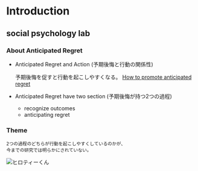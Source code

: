 # Introduction
## social psychology lab
### About Anticipated Regret

- Anticipated Regret and Action (予期後悔と行動の関係性)

    予期後悔を促すと行動を起こしやすくなる。
[How to promote anticipated regret](https://www.hiroshima-u.ac.jp)

- Anticipated Regret have two section (予期後悔が持つ2つの過程)
    - recognize outcomes
    - anticipating regret

### Theme 
    2つの過程のどちらが行動を起こしやすくしているのかが、
    今までの研究では明らかにされていない。

![ヒロティーくん](https://www.hiroshima-u.ac.jp/system/files/138803/hiroty230.png)
